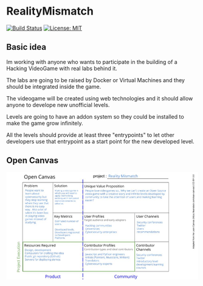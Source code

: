 # RealityMismatch

[![Build Status](https://travis-ci.com/ElChicoDePython/RealityMismatch.svg?branch=master)](https://travis-ci.com/ElChicoDePython/RealityMismatch)
[![License: MIT](https://img.shields.io/badge/License-MIT-yellow.svg)](https://opensource.org/licenses/MIT)

## Basic idea

Im working with anyone who wants to participate in the building of a Hacking VideoGame with real labs behind it.

The labs are going to be raised by Docker or Virtual Machines and they should be integrated inside the game.

The videogame will be created using web technologies and it should allow anyone to develope new unofficial levels.

Levels are going to have an addon system so they could be installed to make the game grow infinitely.

All the levels should provide at least three "entrypoints" to let other developers use that entrypoint as a start point for the new developed level.

## Open Canvas

![Open Canvas](https://raw.githubusercontent.com/ElChicoDePython/RealityMismatch/master/docs/source/_static/Canvas.jpg)
